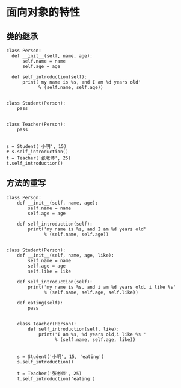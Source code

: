 # 面向对象的特性
## 类的继承
    class Person:
      def __init__(self, name, age):
          self.name = name
          self.age = age

      def self_introduction(self):
          print('my name is %s, and I am %d years old'
                % (self.name, self.age))


    class Student(Person):
        pass


    class Teacher(Person):
        pass


    s = Student('小明', 15)
    # s.self_introduction()
    t = Teacher('张老师', 25)
    t.self_introduction()
## 方法的重写
    class Person:
        def __init__(self, name, age):
            self.name = name
            self.age = age
    
        def self_introduction(self):
            print('my name is %s, and I am %d years old'
                  % (self.name, self.age))


    class Student(Person):
        def __init__(self, name, age, like):
            self.name = name
            self.age = age
            self.like = like

        def self_introduction(self):
            print('my name is %s, and i am %d years old, i like %s'
                  % (self.name, self.age, self.like))

        def eating(self):
            pass


        class Teacher(Person):
            def self_introduction(self, like):
                print('I am %s, %d years old,i like %s '
                      % (self.name, self.age, like))


        s = Student('小明', 15, 'eating')
        s.self_introduction()

        t = Teacher('张老师', 25)
        t.self_introduction('eating')
